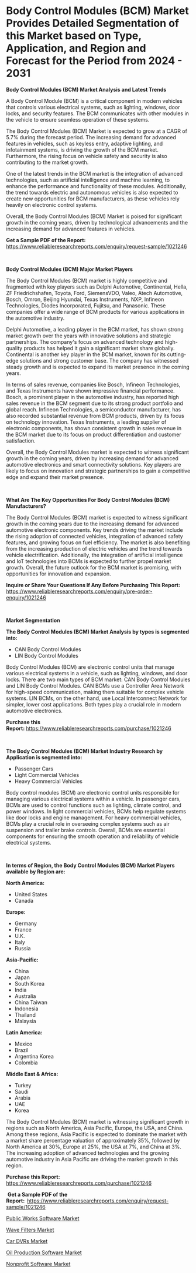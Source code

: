 <p><h1>Body Control Modules (BCM) Market Provides Detailed Segmentation of this Market based on Type, Application, and Region and Forecast for the Period from 2024 - 2031</h1></p><p><strong>Body Control Modules (BCM) Market Analysis and Latest Trends</strong></p>
<p><p>A Body Control Module (BCM) is a critical component in modern vehicles that controls various electrical systems, such as lighting, windows, door locks, and security features. The BCM communicates with other modules in the vehicle to ensure seamless operation of these systems.</p><p>The Body Control Modules (BCM) Market is expected to grow at a CAGR of 5.7% during the forecast period. The increasing demand for advanced features in vehicles, such as keyless entry, adaptive lighting, and infotainment systems, is driving the growth of the BCM market. Furthermore, the rising focus on vehicle safety and security is also contributing to the market growth.</p><p>One of the latest trends in the BCM market is the integration of advanced technologies, such as artificial intelligence and machine learning, to enhance the performance and functionality of these modules. Additionally, the trend towards electric and autonomous vehicles is also expected to create new opportunities for BCM manufacturers, as these vehicles rely heavily on electronic control systems.</p><p>Overall, the Body Control Modules (BCM) Market is poised for significant growth in the coming years, driven by technological advancements and the increasing demand for advanced features in vehicles.</p></p>
<p><strong>Get a Sample PDF of the Report:&nbsp;</strong> <a href="https://www.reliableresearchreports.com/enquiry/request-sample/1021246">https://www.reliableresearchreports.com/enquiry/request-sample/1021246</a></p>
<p>&nbsp;</p>
<p><strong>Body Control Modules (BCM) Major Market Players</strong></p>
<p><p>The Body Control Modules (BCM) market is highly competitive and fragmented with key players such as Delphi Automotive, Continental, Hella, ZF Friedrichshafen, Toyota, Ford, SiemensVDO, Valeo, Atech Automotive, Bosch, Omron, Beijing Hyundai, Texas Instruments, NXP, Infineon Technologies, Diodes Incorporated, Fujitsu, and Panasonic. These companies offer a wide range of BCM products for various applications in the automotive industry.</p><p>Delphi Automotive, a leading player in the BCM market, has shown strong market growth over the years with innovative solutions and strategic partnerships. The company's focus on advanced technology and high-quality products has helped it gain a significant market share globally. Continental is another key player in the BCM market, known for its cutting-edge solutions and strong customer base. The company has witnessed steady growth and is expected to expand its market presence in the coming years.</p><p>In terms of sales revenue, companies like Bosch, Infineon Technologies, and Texas Instruments have shown impressive financial performance. Bosch, a prominent player in the automotive industry, has reported high sales revenue in the BCM segment due to its strong product portfolio and global reach. Infineon Technologies, a semiconductor manufacturer, has also recorded substantial revenue from BCM products, driven by its focus on technology innovation. Texas Instruments, a leading supplier of electronic components, has shown consistent growth in sales revenue in the BCM market due to its focus on product differentiation and customer satisfaction.</p><p>Overall, the Body Control Modules market is expected to witness significant growth in the coming years, driven by increasing demand for advanced automotive electronics and smart connectivity solutions. Key players are likely to focus on innovation and strategic partnerships to gain a competitive edge and expand their market presence.</p></p>
<p>&nbsp;</p>
<p><strong>What Are The Key Opportunities For Body Control Modules (BCM) Manufacturers?</strong></p>
<p><p>The Body Control Modules (BCM) market is expected to witness significant growth in the coming years due to the increasing demand for advanced automotive electronic components. Key trends driving the market include the rising adoption of connected vehicles, integration of advanced safety features, and growing focus on fuel efficiency. The market is also benefiting from the increasing production of electric vehicles and the trend towards vehicle electrification. Additionally, the integration of artificial intelligence and IoT technologies into BCMs is expected to further propel market growth. Overall, the future outlook for the BCM market is promising, with opportunities for innovation and expansion.</p></p>
<p><strong>Inquire or Share Your Questions If Any Before Purchasing This Report:</strong> <a href="https://www.reliableresearchreports.com/enquiry/pre-order-enquiry/1021246">https://www.reliableresearchreports.com/enquiry/pre-order-enquiry/1021246</a></p>
<p>&nbsp;</p>
<p><strong>Market Segmentation</strong></p>
<p><strong>The Body Control Modules (BCM) Market Analysis by types is segmented into:</strong></p>
<p><ul><li>CAN Body Control Modules</li><li>LIN Body Control Modules</li></ul></p>
<p><p>Body Control Modules (BCM) are electronic control units that manage various electrical systems in a vehicle, such as lighting, windows, and door locks. There are two main types of BCM market: CAN Body Control Modules and LIN Body Control Modules. CAN BCMs use a Controller Area Network for high-speed communication, making them suitable for complex vehicle systems. LIN BCMs, on the other hand, use Local Interconnect Network for simpler, lower cost applications. Both types play a crucial role in modern automotive electronics.</p></p>
<p><strong>Purchase this Report:&nbsp;</strong><a href="https://www.reliableresearchreports.com/purchase/1021246">https://www.reliableresearchreports.com/purchase/1021246</a></p>
<p>&nbsp;</p>
<p><strong>The Body Control Modules (BCM) Market Industry Research by Application is segmented into:</strong></p>
<p><ul><li>Passenger Cars</li><li>Light Commercial Vehicles</li><li>Heavy Commercial Vehicles</li></ul></p>
<p><p>Body control modules (BCM) are electronic control units responsible for managing various electrical systems within a vehicle. In passenger cars, BCMs are used to control functions such as lighting, climate control, and power windows. In light commercial vehicles, BCMs help regulate systems like door locks and engine management. For heavy commercial vehicles, BCMs play a crucial role in overseeing complex systems such as air suspension and trailer brake controls. Overall, BCMs are essential components for ensuring the smooth operation and reliability of vehicle electrical systems.</p></p>
<p>&nbsp;</p>
<p><strong>In terms of Region, the Body Control Modules (BCM) Market Players available by Region are:</strong></p>
<p>
    <p> <strong> North America: </strong>
        <ul>
            <li>United States</li>
            <li>Canada</li>
        </ul>
        </p> 
    <p> <strong> Europe: </strong>
        <ul>
            <li>Germany</li>
            <li>France</li>
            <li>U.K.</li>
            <li>Italy</li>
            <li>Russia</li>
        </ul>
        </p> 
    <p> <strong> Asia-Pacific: </strong>
        <ul>
            <li>China</li>
            <li>Japan</li>
            <li>South Korea</li>
            <li>India</li>
            <li>Australia</li>
            <li>China Taiwan</li>
            <li>Indonesia</li>
            <li>Thailand</li>
            <li>Malaysia</li>
        </ul>
        </p> 
    <p> <strong> Latin America: </strong>
        <ul>
            <li>Mexico</li>
            <li>Brazil</li>
            <li>Argentina Korea</li>
            <li>Colombia</li>
        </ul>
        </p> 
    <p> <strong> Middle East & Africa: </strong>
        <ul>
            <li>Turkey</li>
            <li>Saudi</li>
            <li>Arabia</li>
            <li>UAE</li>
            <li>Korea</li>
        </ul>
    </p>
    </p>
<p><p>The Body Control Modules (BCM) market is witnessing significant growth in regions such as North America, Asia Pacific, Europe, the USA, and China. Among these regions, Asia Pacific is expected to dominate the market with a market share percentage valuation of approximately 35%, followed by North America at 30%, Europe at 25%, the USA at 7%, and China at 3%. The increasing adoption of advanced technologies and the growing automotive industry in Asia Pacific are driving the market growth in this region.</p></p>
<p><strong>Purchase this Report: </strong><a href="https://www.reliableresearchreports.com/purchase/1021246">https://www.reliableresearchreports.com/purchase/1021246</a></p>
<p>&nbsp;<strong>Get a Sample PDF of the Report:&nbsp;&nbsp;</strong><a href="https://www.reliableresearchreports.com/enquiry/request-sample/1021246">https://www.reliableresearchreports.com/enquiry/request-sample/1021246</a></p>
<p><strong></strong></p>
<p><p><a href="https://medium.com/@tomazemlak97885/public-works-software-market-analysis-and-sze-forecasted-for-period-from-2024-to-2031-ea79b3332569">Public Works Software Market</a></p><p><a href="https://github.com/johnbach50/Market-Research-Report-List-2/blob/main/wave-filters-market.md">Wave Filters Market</a></p><p><a href="https://github.com/pjcfca/Market-Research-Report-List-1/blob/main/car-dvrs-market.md">Car DVRs Market</a></p><p><a href="https://medium.com/@tomazemlak97885/oil-production-software-market-size-market-outlook-and-market-forecast-2024-to-2031-7cbb585fd88e">Oil Production Software Market</a></p><p><a href="https://medium.com/@tomazemlak97885/nonprofit-software-market-furnishes-information-on-market-share-market-trends-and-market-growth-b35bf5017120">Nonprofit Software Market</a></p></p>